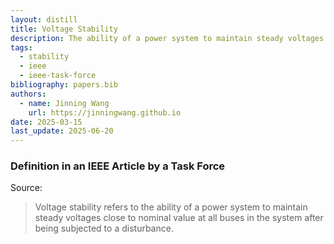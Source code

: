 ```yaml
---
layout: distill
title: Voltage Stability
description: The ability of a power system to maintain steady voltages close to nominal value.
tags:
  - stability
  - ieee
  - ieee-task-force
bibliography: papers.bib
authors:
  - name: Jinning Wang
    url: https://jinningwang.github.io
date: 2025-03-15
last_update: 2025-06-20
---
```


### Definition in an IEEE Article by a Task Force

Source: <d-cite key="hatziargyriou2021stability"></d-cite>

> Voltage stability refers to the ability of a power system to maintain steady voltages close to nominal value at all buses in the system after being subjected to a disturbance.
